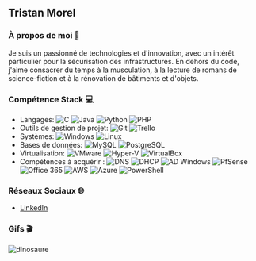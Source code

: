 ## Tristan Morel

### À propos de moi 🌟
Je suis un passionné de technologies et d'innovation, avec un intérêt particulier pour la sécurisation des infrastructures. En dehors du code, j'aime consacrer du temps à la musculation, à la lecture de romans de science-fiction et à la rénovation de bâtiments et d'objets.

### Compétence Stack 💻
- Langages: ![C](https://upload.wikimedia.org/wikipedia/commons/thumb/1/18/C_Programming_Language.svg/280px-C_Programming_Language.svg.png) ![Java](lien_vers_l_image_Java) ![Python](lien_vers_l_image_Python) ![PHP](lien_vers_l_image_PHP)
- Outils de gestion de projet: ![Git](lien_vers_l_image_Git) ![Trello](lien_vers_l_image_Trello)
- Systèmes: ![Windows](lien_vers_l_image_Windows) ![Linux](lien_vers_l_image_Linux)
- Bases de données: ![MySQL](lien_vers_l_image_MySQL) ![PostgreSQL](lien_vers_l_image_PostgreSQL)
- Virtualisation: ![VMware](lien_vers_l_image_VMware) ![Hyper-V](lien_vers_l_image_Hyper-V) ![VirtualBox](lien_vers_l_image_VirtualBox)
- Compétences à acquérir : ![DNS](lien_vers_l_image_DNS) ![DHCP](lien_vers_l_image_DHCP) ![AD Windows](lien_vers_l_image_AD_Windows) ![PfSense](lien_vers_l_image_PfSense) ![Office 365](lien_vers_l_image_Office_365) ![AWS](lien_vers_l_image_AWS) ![Azure](lien_vers_l_image_Azure) ![PowerShell](lien_vers_l_image_PowerShell)

### Réseaux Sociaux 🌐
- [LinkedIn](www.linkedin.com/in/tristan-morel21)

### Gifs 🎬

 ![dinosaure](https://storage.googleapis.com/gweb-uniblog-publish-prod/original_images/Dino_non-birthday_version.gif)
